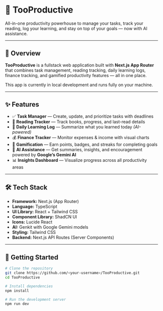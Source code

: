 # 🚀 TooProductive

All-in-one productivity powerhouse to manage your tasks, track your reading, log your learning, and stay on top of your goals — now with AI assistance.

---

## 📌 Overview

**TooProductive** is a fullstack web application built with **Next.js App Router** that combines task management, reading tracking, daily learning logs, finance tracking, and gamified productivity features — all in one place.

This app is currently in local development and runs fully on your machine.

---

## ✨ Features

- ✅ **Task Manager** — Create, update, and prioritize tasks with deadlines  
- 📖 **Reading Tracker** — Track books, progress, and last-read details  
- 🧠 **Daily Learning Log** — Summarize what you learned today *(AI-powered)*  
- 💰 **Finance Tracker** — Monitor expenses & income with visual charts  
- 🎯 **Gamification** — Earn points, badges, and streaks for completing goals  
- 🤖 **AI Assistance** — Get summaries, insights, and encouragement powered by **Google’s Gemini AI**  
- 📊 **Insights Dashboard** — Visualize progress across all productivity areas  

---

## 🛠 Tech Stack

- **Framework:** Next.js (App Router)  
- **Language:** TypeScript  
- **UI Library:** React + Tailwind CSS  
- **Component Library:** ShadCN UI  
- **Icons:** Lucide React  
- **AI:** Genkit with Google Gemini models  
- **Styling:** Tailwind CSS  
- **Backend:** Next.js API Routes (Server Components)  

---

## 🚀 Getting Started

```bash
# Clone the repository
git clone https://github.com/<your-username>/TooProductive.git
cd TooProductive

# Install dependencies
npm install

# Run the development server
npm run dev
